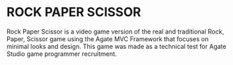 # ROCK PAPER SCISSOR
Rock Paper Scissor is a video game version of the real and traditional Rock, Paper, Scissor game using the Agate MVC Framework that focuses on minimal looks and design. This game was made as a technical test for Agate Studio game programmer recruitment.

